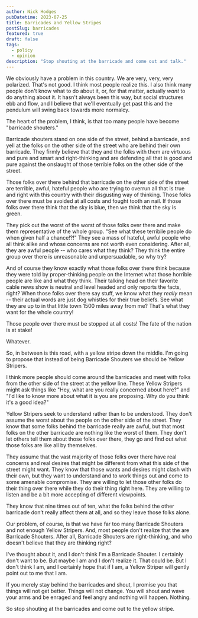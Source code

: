 ```yaml
---
author: Nick Hodges
pubDatetime: 2023-07-25
title: Barricades and Yellow Stripes
postSlug: barricades
featured: true
draft: false
tags:
  - policy
  - opinion
description: "Stop shouting at the barricade and come out and talk."
---
```


We obviously have a problem in this country. We are very, very, very polarized. That's not good. I think most people realize this. I also think many people don't know what to do about it, or, for that matter, actually _*want*_ to do anything about it. It hasn't always been this way, but social structures ebb and flow, and I believe that we'll eventually get past this and the pendulum will swing back towards more normalcy.

The heart of the problem, I think, is that too many people have become "barricade shouters."

Barricade shouters stand on one side of the street, behind a barricade, and yell at the folks on the other side of the street who are behind their own barricade. They firmly believe that they and the folks with them are virtuous and pure and smart and right-thinking and are defending all that is good and pure against the onslaught of those terrible folks on the other side of the street.

Those folks over there behind that barricade on the other side of the street are terrible, awful, hateful people who are trying to overrun all that is true and right with this country with their disgusting way of thinking. Those folks over there must be avoided at all costs and fought tooth an nail. If those folks over there think that the sky is blue, then we think that the sky is green.

They pick out the worst of the worst of those folks over there and make them representative of the whole group. "See what these terribile people do when given half a chance!?!" They see a mass of hateful, awful people who all think alike and whose concerns are not worth even considering. After all, they are awful people -- who cares what they think? They think the entire group over there is unreasonable and unpersuadable, so why try?

And of course they know exactly what those folks over there think because they were told by proper-thinking people on the Internet what those horrible people are like and what they think. Their talking head on their favorite cable news show is neutral and level headed and only reports the facts, right? When those folks over there say stuff, we know what they _*really*_ mean -- their actual words are just dog whistles for their true beliefs. See what they are up to in that little town 1500 miles away from me? That's what they want for the whole country!

Those people over there must be stopped at all costs! The fate of the nation is at stake!

Whatever.

So, in between is this road, with a yellow stripe down the middle. I'm going to propose that instead of being Barricade Shouters we should be Yellow Stripers.

I think more people should come around the barricades and meet with folks from the other side of the street at the yellow line. These Yellow Stripers might ask things like "Hey, what are you really concerned about here?" and "I'd like to know more about what it is you are proposing. Why do you think it's a good idea?"

Yellow Stripers seek to understand rather than to be understood. They don't assume the worst about the people on the other side of the street. They know that some folks behind the barricade really are awful, but that most folks on the other barricade are nothing like the worst of them. They don't let others tell them about those folks over there, they go and find out what those folks are like all by themselves.

They assume that the vast majority of those folks over there have real concerns and real desires that might be different from what this side of the street might want. They know that those wants and desires might clash with their own, but they want to understand and to work things out and come to some amenable compromise. They are willing to let those other folks do their thing over there while they do their thing right here. They are willing to listen and be a bit more accepting of different viewpoints.

They know that nine times out of ten, what the folks behind the other barricade don’t really affect them at all, and so they leave those folks alone.

Our problem, of course, is that we have far too many Barricade Shouters and not enough Yellow Stripers. And, most people don't realize that the are Barricade Shouters. After all, Barricade Shouters are right-thinking, and who doesn't believe that they are thinking right?

I've thought about it, and I don't think I'm a Barricade Shouter. I certainly don't want to be. But maybe I am and I don't realize it. That could be. But I don't think I am, and I certainly hope that if I am, a Yellow Striper will gently point out to me that I am.

If you merely stay behind the barricades and shout, I promise you that things will not get better. Things will not change. You will shout and wave your arms and be enraged and feel angry and nothing will happen. Nothing.

So stop shouting at the barricades and come out to the yellow stripe.
